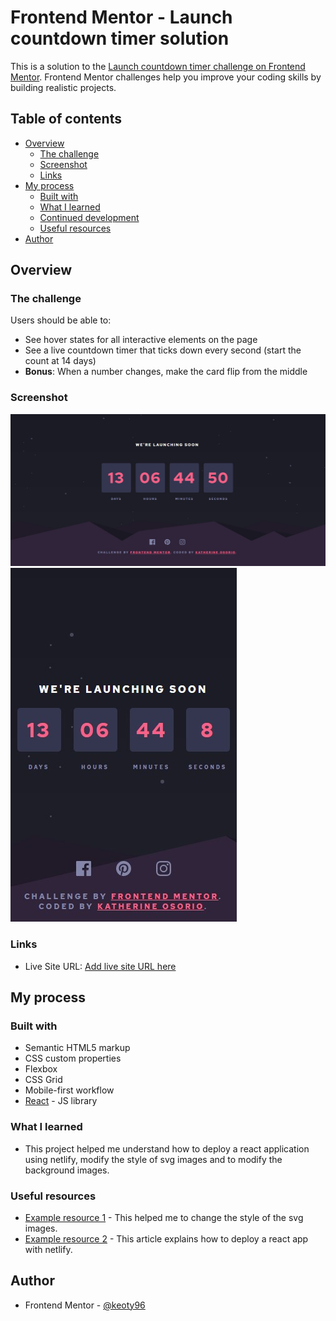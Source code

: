# Frontend Mentor - Launch countdown timer solution

This is a solution to the [Launch countdown timer challenge on Frontend Mentor](https://www.frontendmentor.io/challenges/launch-countdown-timer-N0XkGfyz-). Frontend Mentor challenges help you improve your coding skills by building realistic projects.

## Table of contents

- [Overview](#overview)
  - [The challenge](#the-challenge)
  - [Screenshot](#screenshot)
  - [Links](#links)
- [My process](#my-process)
  - [Built with](#built-with)
  - [What I learned](#what-i-learned)
  - [Continued development](#continued-development)
  - [Useful resources](#useful-resources)
- [Author](#author)

## Overview

### The challenge

Users should be able to:

- See hover states for all interactive elements on the page
- See a live countdown timer that ticks down every second (start the count at 14 days)
- **Bonus**: When a number changes, make the card flip from the middle

### Screenshot

![desktop-screenshoot](./src/images/countdown-timer-desktop.jpg)
![mobile-screenshoot](./src/images/countdown-timer-mobile.jpg)

### Links

- Live Site URL: [Add live site URL here](https://countdown-keoty.netlify.app)

## My process

### Built with

- Semantic HTML5 markup
- CSS custom properties
- Flexbox
- CSS Grid
- Mobile-first workflow
- [React](https://reactjs.org/) - JS library

### What I learned

- This project helped me understand how to deploy a react application using netlify, modify the style of svg images and to modify the background images.

### Useful resources

- [Example resource 1](https://dev.to/abachi/how-to-change-svg-s-color-in-react-42g2) - This helped me to change the style of the svg images.
- [Example resource 2](https://levelup.gitconnected.com/how-to-deploy-a-react-app-with-netlify-set-up-continuous-deployment-via-github-53859dcdaf40) - This article explains how to deploy a react app with netlify.

## Author

- Frontend Mentor - [@keoty96](https://www.frontendmentor.io/profile/keoty96)

